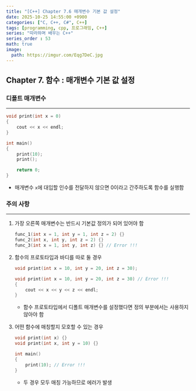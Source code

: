 ```yaml
---
title: "[C++] Chapter 7.6 매개변수 기본 값 설정"
date: 2025-10-25 14:55:00 +0900
categories: ["C, C++, C#", C++]
tags: [programming, cpp, 프로그래밍, C++]
series: "따라하며 배우는 C++"
series_order : 53
math: true
image:
  path: https://imgur.com/Eqg7DeC.jpg
---
```


## Chapter 7. 함수 : 매개변수 기본 값 설정

### 디폴트 매개변수

---

```cpp
void print(int x = 0)
{
    cout << x << endl; 
}

int main()
{
    print(10);
    print();

    return 0; 
}
```

- 매개변수 `x`에 대입할 인수를 전달하지 않으면 0이라고 간주하도록 함수를 실행함

### 주의 사항

---

1. 가장 오른쪽 매개변수는 반드시 기본값 정의가 되어 있어야 함

    ```cpp
    func_1(int x = 1, int y = 1, int z = 2) {}
    func_2(int x, int y, int z = 2) {}
    func_3(int x = 1, int y, int z) {} // Error !!!
    ```

2. 함수의 프로토타입과 바디를 따로 둘 경우

    ```cpp
    void print(int x = 10, int y = 20, int z = 30);

    void print(int x = 10, int y = 20, int z = 30) // Error !!!
    {
        cout << x << y << z << endl;
    }
    ```

    - 함수 프로토타입에서 디폴트 매개변수를 설정했다면 정의 부분에서는 사용하지 않아야 함

3. 어떤 함수에 매칭할지 모호할 수 있는 경우

    ```cpp
    void print(int x) {}
    void print(int x, int y = 10) {}

    int main()
    {
        print(10); // Error !!!
    }
    ```

    - 두 경우 모두 매칭 가능하므로 에러가 발생
